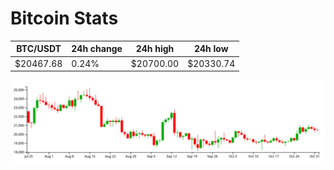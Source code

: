 # Bitcoin Stats

BTC/USDT|24h change|24h high|24h low|
|---|---|---|---|
|$20467.68|0.24%|$20700.00|$20330.74|

<img src="./chart.svg">
